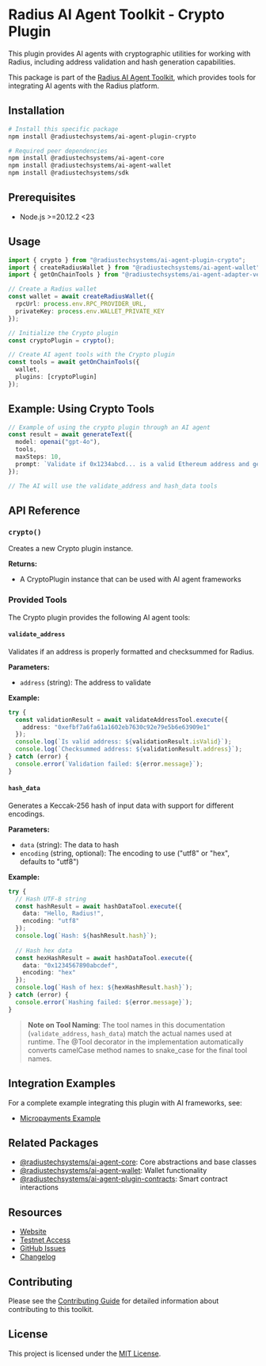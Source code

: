 # Radius AI Agent Toolkit - Crypto Plugin

This plugin provides AI agents with cryptographic utilities for working with Radius, including address validation and hash generation capabilities.

This package is part of the [Radius AI Agent Toolkit](https://github.com/radiustechsystems/ai-agent-toolkit), which provides tools for integrating AI agents with the Radius platform.

## Installation

```bash
# Install this specific package
npm install @radiustechsystems/ai-agent-plugin-crypto

# Required peer dependencies
npm install @radiustechsystems/ai-agent-core
npm install @radiustechsystems/ai-agent-wallet
npm install @radiustechsystems/sdk
```

## Prerequisites

- Node.js >=20.12.2 <23

## Usage

```typescript
import { crypto } from "@radiustechsystems/ai-agent-plugin-crypto";
import { createRadiusWallet } from "@radiustechsystems/ai-agent-wallet";
import { getOnChainTools } from "@radiustechsystems/ai-agent-adapter-vercel-ai";

// Create a Radius wallet
const wallet = await createRadiusWallet({
  rpcUrl: process.env.RPC_PROVIDER_URL,
  privateKey: process.env.WALLET_PRIVATE_KEY
});

// Initialize the Crypto plugin
const cryptoPlugin = crypto();

// Create AI agent tools with the Crypto plugin
const tools = await getOnChainTools({
  wallet,
  plugins: [cryptoPlugin]
});
```

## Example: Using Crypto Tools

```typescript
// Example of using the crypto plugin through an AI agent
const result = await generateText({
  model: openai("gpt-4o"),
  tools,
  maxSteps: 10,
  prompt: `Validate if 0x1234abcd... is a valid Ethereum address and generate a Keccak-256 hash of the text "Hello Radius"`,
});

// The AI will use the validate_address and hash_data tools
```

## API Reference

### `crypto()`

Creates a new Crypto plugin instance.

**Returns:**

- A CryptoPlugin instance that can be used with AI agent frameworks

### Provided Tools

The Crypto plugin provides the following AI agent tools:

#### `validate_address`

Validates if an address is properly formatted and checksummed for Radius.

**Parameters:**

- `address` (string): The address to validate

**Example:**

```typescript
try {
  const validationResult = await validateAddressTool.execute({
    address: "0xefbf7a6fa61a1602eb7630c92e79e5b6e63909e1"
  });
  console.log(`Is valid address: ${validationResult.isValid}`);
  console.log(`Checksummed address: ${validationResult.address}`);
} catch (error) {
  console.error(`Validation failed: ${error.message}`);
}
```

#### `hash_data`

Generates a Keccak-256 hash of input data with support for different encodings.

**Parameters:**

- `data` (string): The data to hash
- `encoding` (string, optional): The encoding to use ("utf8" or "hex", defaults to "utf8")

**Example:**

```typescript
try {
  // Hash UTF-8 string
  const hashResult = await hashDataTool.execute({
    data: "Hello, Radius!",
    encoding: "utf8"
  });
  console.log(`Hash: ${hashResult.hash}`);
  
  // Hash hex data
  const hexHashResult = await hashDataTool.execute({
    data: "0x1234567890abcdef",
    encoding: "hex"
  });
  console.log(`Hash of hex: ${hexHashResult.hash}`);
} catch (error) {
  console.error(`Hashing failed: ${error.message}`);
}
```

> **Note on Tool Naming**: The tool names in this documentation (`validate_address`, `hash_data`) match the actual names used at runtime. The @Tool decorator in the implementation automatically converts camelCase method names to snake_case for the final tool names.

## Integration Examples

For a complete example integrating this plugin with AI frameworks, see:

- [Micropayments Example](https://github.com/radiustechsystems/ai-agent-toolkit/tree/main/typescript/examples/micropayments/vercel-ai)

## Related Packages

- [@radiustechsystems/ai-agent-core](https://github.com/radiustechsystems/ai-agent-toolkit/tree/main/typescript/packages/core): Core abstractions and base classes
- [@radiustechsystems/ai-agent-wallet](https://github.com/radiustechsystems/ai-agent-toolkit/tree/main/typescript/packages/wallets): Wallet functionality
- [@radiustechsystems/ai-agent-plugin-contracts](https://github.com/radiustechsystems/ai-agent-toolkit/tree/main/typescript/packages/plugins/contracts): Smart contract interactions

## Resources

- [Website](https://radiustech.xyz/)
- [Testnet Access](https://docs.radiustech.xyz/radius-testnet-access)
- [GitHub Issues](https://github.com/radiustechsystems/ai-agent-toolkit/issues)
- [Changelog](https://github.com/radiustechsystems/ai-agent-toolkit/blob/main/CHANGELOG.md)

## Contributing

Please see the [Contributing Guide](https://github.com/radiustechsystems/ai-agent-toolkit/blob/main/CONTRIBUTING.md) for detailed information about contributing to this toolkit.

## License

This project is licensed under the [MIT License](https://github.com/radiustechsystems/ai-agent-toolkit/blob/main/LICENSE).
